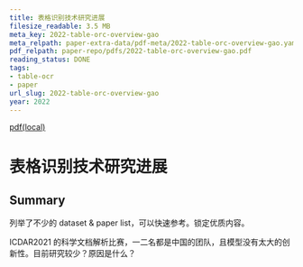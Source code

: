 ```yaml
---
title: 表格识别技术研究进展
filesize_readable: 3.5 MB
meta_key: 2022-table-orc-overview-gao
meta_relpath: paper-extra-data/pdf-meta/2022-table-orc-overview-gao.yaml
pdf_relpath: paper-repo/pdfs/2022-table-orc-overview-gao.pdf
reading_status: DONE
tags:
- table-ocr
- paper
url_slug: 2022-table-orc-overview-gao
year: 2022
---
```


[pdf(local)](../../paper-repo/pdfs/2022-table-orc-overview-gao.pdf)

# 表格识别技术研究进展

## Summary

列举了不少的 dataset & paper list，可以快速参考。锁定优质内容。

ICDAR2021 的科学文档解析比赛，一二名都是中国的团队，且模型没有太大的创新性。目前研究较少？原因是什么？

